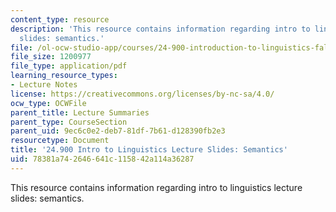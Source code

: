```yaml
---
content_type: resource
description: 'This resource contains information regarding intro to linguistics lecture
  slides: semantics.'
file: /ol-ocw-studio-app/courses/24-900-introduction-to-linguistics-fall-2012/78381a742646641c115842a114a36287_MIT24_900F12_Semantics.pdf
file_size: 1200977
file_type: application/pdf
learning_resource_types:
- Lecture Notes
license: https://creativecommons.org/licenses/by-nc-sa/4.0/
ocw_type: OCWFile
parent_title: Lecture Summaries
parent_type: CourseSection
parent_uid: 9ec6c0e2-deb7-81df-7b61-d128390fb2e3
resourcetype: Document
title: '24.900 Intro to Linguistics Lecture Slides: Semantics'
uid: 78381a74-2646-641c-1158-42a114a36287
---
```

This resource contains information regarding intro to linguistics lecture slides: semantics.